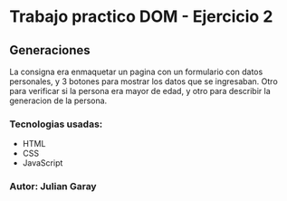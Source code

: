 # Trabajo practico DOM - Ejercicio 2

## Generaciones

La consigna era enmaquetar un pagina con un formulario con datos personales, y 3 botones para mostrar los datos que se ingresaban. Otro para verificar si la persona era mayor de edad, y otro para describir la generacion de la persona.

### Tecnologias usadas:
- HTML
- CSS
- JavaScript

### Autor: Julian Garay